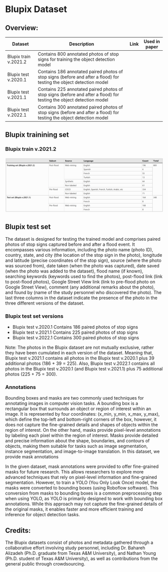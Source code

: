 # Blupix Dataset

## Overview:

| Dataset  | Description | Link | Used in paper |
| ------------- | ------------- | ------------- | ------------- |
| Blupix train v.2021.2  | Contains 800 annotated photos of stop signs for training the object detection model |  | 
| Blupix test v.2020.1  | Contains 186 annotated paired photos of stop signs (before and after a flood) for testing the object detection model | |
| Blupix test v.2021.1  | Contains 225 annotated paired photos of stop signs (before and after a flood) for testing the object detection model| |
| Blupix test v.2022.1  | Contains 300 annotated paired photos of stop signs (before and after a flood) for testing the object detection model | |



## Blupix trainining set
### Blupix train v.2021.2
![img2](blupix-dataset-fig1.png)

## Blupix test set
The dataset is designed for testing the trained model and comprises paired photos of stop signs captured before and after a flood event. It encompasses various information, including the photo name (photo ID), country, state, and city (the location of the stop sign in the photo), longitude and latitude (precise coordinates of the stop sign), source (where the photo was sourced from), date taken (when the photo was captured), date saved (when the photo was added to the dataset), flood name (if known), searching keywords (keywords used to find the photos), post-flood link (link to post-flood photos), Google Street View link (link to pre-flood photo on Google Street View), comment (any additional remarks about the photo), and found by (name of the study personnel who discovered the photo). The last three columns in the dataset indicate the presence of the photo in the three different versions of the dataset.


### Blupix test set versions
- Blupix test v.2020.1
Contains 186 paired photos of stop signs
- Blupix test v.2021.1
Contains 225 paired photos of stop signs
- Blupix test v.2022.1
Contains 300 paired photos of stop signs

Note: The photos in the Blupix dataset are not mutually exclusive, rather they have been cumulated in each version of the dataset. Meaning that, Blupix test v.2021.1 contains all photos in the Blupix test v.2020.1 plus 39 additional photos (186 + 39 = 225). Also, Blupix test v.2022.1 contains all photos in the Blupix test v.2020.1 (and Blupix test v.2021.1) plus 75 additional photos (225 + 75 = 300). 


### Annotations
Bounding boxes and masks are two commonly used techniques for annotating images in computer vision tasks. A bounding box is a rectangular box that surrounds an object or region of interest within an image. It is represented by four coordinates: (x_min, y_min, x_max, y_max), which define the top-left and bottom-right corners of the box, however, it does not capture the fine-grained details and shapes of objects within the region of interest. On the other hand, masks provide pixel-level annotations by labeling each pixel within the region of interest. Masks provide detailed and precise information about the shape, boundaries, and contours of objects, making them suitable for tasks such as image segmentation, instance segmentation, and image-to-image translation. In this dataset, we provide mask annotations 

In the given dataset, mask annotations were provided to offer fine-grained masks for future research. This allows researchers to explore more advanced techniques that rely on pixel-level information and fine-grained segmentation. However, to train a YOLO (You Only Look Once) model, the masks were converted to bounding boxes (using Roboflow software). This conversion from masks to bounding boxes is a common preprocessing step when using YOLO, as YOLO is primarily designed to work with bounding box annotations. While this approach may not capture the fine-grained details of the original masks, it enables faster and more efficient training and inference for object detection tasks.

## Credits:

The Blupix datasets consist of photos and metadata gathered through a collaborative effort involving study personnel, including Dr. Bahareh Alizadeh (Ph.D. graduate from Texas A&M University), and Nathan Young (Ph.D. student of Texas A&M University), as well as contributions from the general public through crowdsourcing.
